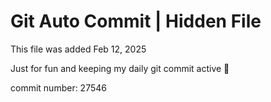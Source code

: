 # Git Auto Commit | Hidden File

This file was added Feb 12, 2025

Just for fun and keeping my daily git commit active 🤪

commit number: 27546
